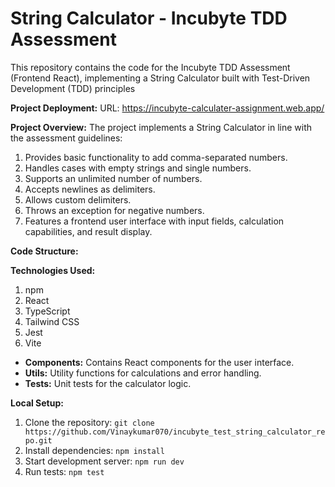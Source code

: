 # String Calculator - Incubyte TDD Assessment

This repository contains the code for the Incubyte TDD Assessment (Frontend React), implementing a String Calculator built with Test-Driven Development (TDD) principles

**Project Deployment:** 
 URL: https://incubyte-calculater-assignment.web.app/

**Project Overview:**
The project implements a String Calculator in line with the assessment guidelines:

  1. Provides basic functionality to add comma-separated numbers.
  2. Handles cases with empty strings and single numbers.
  3. Supports an unlimited number of numbers.
  4. Accepts newlines as delimiters.
  5. Allows custom delimiters.
  6. Throws an exception for negative numbers.
  7. Features a frontend user interface with input fields, calculation capabilities, and result display.

**Code Structure:**

**Technologies Used:**
  1. npm
  2. React
  3. TypeScript
  4. Tailwind CSS
  5. Jest
  6. Vite

- **Components:** Contains React components for the user interface.
- **Utils:** Utility functions for calculations and error handling.
- **Tests:** Unit tests for the calculator logic.

**Local Setup:**

1. Clone the repository: `git clone https://github.com/Vinaykumar070/incubyte_test_string_calculator_repo.git`
2. Install dependencies: `npm install`
3. Start development server: `npm run dev`
4. Run tests: `npm test`
